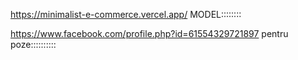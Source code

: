 https://minimalist-e-commerce.vercel.app/          MODEL::::::::


https://www.facebook.com/profile.php?id=61554329721897  pentru poze::::::::::


